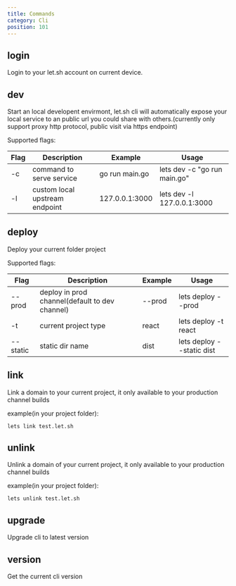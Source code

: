 ```yaml
---
title: Commands
category: Cli
position: 101
---
```


## login

Login to your let.sh account on current device.

## dev

Start an local developent envirmont, let.sh cli will automatically expose your local service to an public url you could share with others.(currently only support proxy http protocol, public visit via https endpoint)

Supported flags:

| Flag | Description                    | Example        | Usage                        |
| ---- | ------------------------------ | -------------- | ---------------------------- |
| -c   | command to serve service       | go run main.go | lets dev -c "go run main.go" |
| -l   | custom local upstream endpoint | 127.0.0.1:3000 | lets dev -l 127.0.0.1:3000   |

## deploy

Deploy your current folder project

Supported flags:

| Flag     | Description                                    | Example | Usage                     |
| -------- | ---------------------------------------------- | ------- | ------------------------- |
| --prod   | deploy in prod channel(default to dev channel) | --prod  | lets deploy --prod        |
| -t       | current project type                           | react   | lets deploy -t react      |
| --static | static dir name                                | dist    | lets deploy --static dist |

## link

Link a domain to your current project, it only available to your production channel builds

example(in your project folder):

```shell
lets link test.let.sh
```

## unlink

Unlink a domain of your current project, it only available to your production channel builds

example(in your project folder):

```shell
lets unlink test.let.sh
```

## upgrade

Upgrade cli to latest version

## version

Get the current cli version

